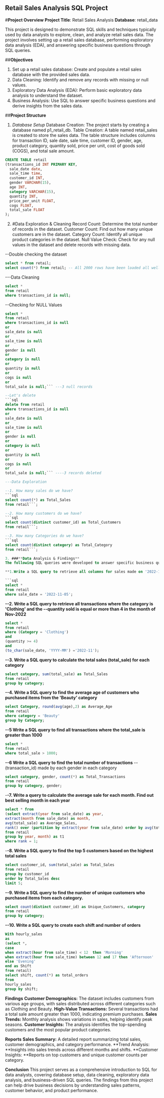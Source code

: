## Retail Sales Analysis SQL Project

#**Project Overview**
**Project Title**: Retail Sales Analysis
**Database**: retail_data

This project is designed to demonstrate SQL skills and techniques typically used by data analysts to explore, clean, and analyze retail sales data. The project involves setting up a retail sales database, performing exploratory data analysis (EDA), and answering specific business questions through SQL queries. 

##**Objectives**
1. Set up a retail sales database: Create and populate a retail sales database with the provided sales data.
2. Data Cleaning: Identify and remove any records with missing or null values.
3. Exploratory Data Analysis (EDA): Perform basic exploratory data analysis to understand the dataset.
4. Business Analysis: Use SQL to answer specific business questions and derive insights from the sales data.

##**Project Structure**
1. *Database Setup*
Database Creation: The project starts by creating a database named p1_retail_db.
Table Creation: A table named retail_sales is created to store the sales data. The table structure includes columns for transaction ID, sale date, sale time, customer ID, gender, age, product category, quantity sold, price per unit, cost of goods sold (COGS), and total sale amount.

```sql
CREATE TABLE retail 
(transactions_id INT PRIMARY KEY,
  sale_date date,
  sale_time time, 
  customer_id INT,
  gender VARCHAR(15),
  age INT,
  category VARCHAR(15),
  quantity INT,
  price_per_unit FLOAT,
  cogs FLOAT,
  total_sale FLOAT
);
```

2. #Data Exploration & Cleaning
Record Count: Determine the total number of records in the dataset.
Customer Count: Find out how many unique customers are in the dataset.
Category Count: Identify all unique product categories in the dataset.
Null Value Check: Check for any null values in the dataset and delete records with missing data.

--Double checking the dataset
```sql
select * from retail;
select count(*) from retail; -- All 2000 rows have been loaded all well
```

---Data Cleaning
```sql
select *
from retail
where transactions_id is null;
```

--Checking for NULL Values 
```sql
select *
from retail
where transactions_id is null 
or
sale_date is null 
or
sale_time is null
or
gender is null 
or 
category is null
or
quantity is null
or 
cogs is null
or 
total_sale is null;``` ---3 null records 

--Let's delete
```sql
delete from retail 
where transactions_id is null 
or
sale_date is null 
or
sale_time is null
or
gender is null 
or 
category is null
or
quantity is null
or 
cogs is null
or 
total_sale is null;``` ----3 records deleted

---Data Exploration 

--1. How many sales do we have?
```sql
select count(*) as Total_Sales
from retail```;

--2. How many customers do we have?
```sql
select count(distinct customer_id) as Total_Customers
from retail```; 

--3. How many Categories do we have?
```sql
select count(distinct category) as Total_Category
from retail```;

3. ###**Data Analysis & Findings**
The following SQL queries were developed to answer specific business questions:

**1.Write a SQL query to retrieve all columns for sales made on '2022-11-05'**

```sql
select *
from retail
where sale_date = '2022-11-05';
```
**--2. Write a SQL query to retrieve all transactions where the category is 'Clothing' and the 
--quantity sold is equal or more than 4 in the month of Nov-2022**
```sql
select *
from retail
where (Category = 'Clothing')
and
(quantity >= 4)
and
(to_char(sale_date, 'YYYY-MM') ='2022-11');
```
**--3. Write a SQL query to calculate the total sales (total_sale) for each category**

```sql
select category, sum(total_sale) as Total_Sales
from retail
group by category;
```
**--4. Write a SQL query to find the average age of customers who purchased items from the 'Beauty' category**

```sql
select Category, round(avg(age),2) as Average_Age
from retail
where category = 'Beauty'
group by Category;
```
**--5 Write a SQL query to find all transactions where the total_sale is greater than 1000**
```sql
select *
from retail 
where total_sale > 1000;
```
**--6 Write a SQL query to find the total number of transactions**
--(transaction_id) made by each gender in each category

```sql
select category, gender, count(*) as Total_Transactions
from retail
group by category, gender;
```
-**-7. Write a query to calculate the average sale for each month. Find out best selling month in each year**

```sql
select * from
(select extract(year from sale_date) as year,
extract(month from sale_date) as month, 
avg(total_sale) as Average_Sales,
rank() over (partition by extract(year from sale_date) order by avg(total_sale) desc) as rank
from retail
group by year, month) as t1
where rank = 1;
```
-**-8. Write a SQL query to find the top 5 customers based on the highest total sales**

```sql
select customer_id, sum(total_sale) as Total_Sales
from retail
group by customer_id
order by Total_Sales desc
limit 5;
```
**--9. Write a SQL query to find the number of unique customers who purchased items from each category.**

```sql
select count(distinct customer_id) as Unique_Customers, category
from retail
group by category;
```

**--10. Write a SQL query to create each shift and number of orders**

```sql
With hourly_sales
as
(select *,
case
when extract(hour from sale_time) < 12  then 'Morning'
when extract(hour from sale_time) between 12 and 17 then 'Afternoon'
else 'Evening'
end as Shift
from retail)
select shift, count(*) as total_orders
from 
hourly_sales
group by shift;
```


**Findings**
**Customer Demographics:** The dataset includes customers from various age groups, with sales distributed across different categories such as Clothing and Beauty.
**High-Value Transactions:** Several transactions had a total sale amount greater than 1000, indicating premium purchases.
**Sales Trends:** Monthly analysis shows variations in sales, helping identify peak seasons.
**Customer Insights:** The analysis identifies the top-spending customers and the most popular product categories.



**Reports**
**Sales Summary:** A detailed report summarizing total sales, customer demographics, and category performance.
**Trend Analysis: **Insights into sales trends across different months and shifts.
**Customer Insights: **Reports on top customers and unique customer counts per category.

**Conclusion**
This project serves as a comprehensive introduction to SQL for data analysts, covering database setup, data cleaning, exploratory data analysis, and business-driven SQL queries. The findings from this project can help drive business decisions by understanding sales patterns, customer behavior, and product performance.
